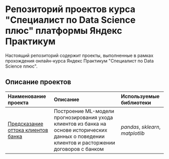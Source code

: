 # Репозиторий проектов курса "Специалист по Data Science плюс" платформы Яндекс Практикум

Настоящий репозиторий содержит проекты, выполненные в рамках прохождения онлайн-курса Яндекс Практикум "Специалист по Data Science плюс".

## Описание проектов

| Наименование проекта      | Описание               | Используемые библиотеки        |
| :------------------------ | :--------------------- | :----------------------------- |
| [Предсказание оттока клиентов банка](https://github.com/jurecki-ds/yandex_practicum_projects_repo_ru/tree/master/bank_customer_churn_prediction_project) | Построение ML-модели прогнозирования ухода клиентов из банка на основе исторических данных о поведении клиентов и расторжении договоров с банком | *pandas*, *sklearn*, *matplotlib* |